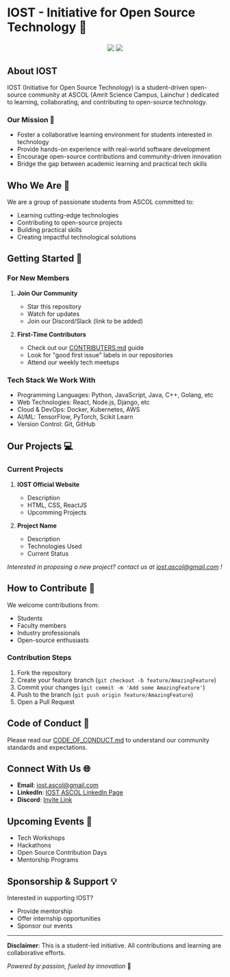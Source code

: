 # IOST - Initiative for Open Source Technology 🚀
<p align="left"><b><iost></iost></b></p>
<h3 align="center">
<img src="https://readme-typing-svg.demolab.com/?lines=$+IOST,++Initiative for Open Source, ++ Technology&font=Fira%20Code&center=true&width=500&height=60&color=f75c7e&vCenter=true&pause=10&size=20" />


<img src="https://readme-typing-svg.demolab.com/?lines=$+2025,++Happy Newyear, ++ 2025y&font=Fira%20Code&center=true&width=500&height=60&color=f75c7e&vCenter=true&pause=10&size=20" />

</h3>

## About IOST

IOST (Initiative for Open Source Technology) is a student-driven open-source community at ASCOL (Amrit Science Campus, Lainchur ) dedicated to learning, collaborating, and contributing to open-source technology.

### Our Mission 🎯

- Foster a collaborative learning environment for students interested in technology
- Provide hands-on experience with real-world software development
- Encourage open-source contributions and community-driven innovation
- Bridge the gap between academic learning and practical tech skills

## Who We Are 👥

We are a group of passionate students from ASCOL committed to:
- Learning cutting-edge technologies
- Contributing to open-source projects
- Building practical skills
- Creating impactful technological solutions

## Getting Started 🏁

### For New Members

1. **Join Our Community**
   - Star this repository
   - Watch for updates
   - Join our Discord/Slack (link to be added)

2. **First-Time Contributors**
   - Check out our [CONTRIBUTERS.md](./CONTRIBUTERS.md) guide
   - Look for "good first issue" labels in our repositories
   - Attend our weekly tech meetups

### Tech Stack We Work With

- Programming Languages: Python, JavaScript, Java, C++, Golang, etc 
- Web Technologies: React, Node.js, Django, etc
- Cloud & DevOps: Docker, Kubernetes, AWS
- AI/ML: TensorFlow, PyTorch, Scikit Learn
- Version Control: Git, GitHub

## Our Projects 💻

### Current Projects
1. **IOST Official Website**
   - Description
   - HTML, CSS, ReactJS
   - Upcomming Projects

2. **Project Name**
   - Description
   - Technologies Used
   - Current Status

*Interested in proposing a new project? contact us at iost.ascol@gmail.com !*

## How to Contribute 🤝

We welcome contributions from:
- Students
- Faculty members
- Industry professionals
- Open-source enthusiasts

### Contribution Steps
1. Fork the repository
2. Create your feature branch (`git checkout -b feature/AmazingFeature`)
3. Commit your changes (`git commit -m 'Add some AmazingFeature'`)
4. Push to the branch (`git push origin feature/AmazingFeature`)
5. Open a Pull Request

## Code of Conduct 📜

Please read our [CODE_OF_CONDUCT.md](./CODE_OF_CONDUCT.md) to understand our community standards and expectations.

## Connect With Us 🌐

- **Email**: iost.ascol@gmail.com
- **LinkedIn**: [IOST ASCOL LinkedIn Page]()
- **Discord**: [Invite Link]()

## Upcoming Events 📅

- Tech Workshops
- Hackathons
- Open Source Contribution Days
- Mentorship Programs

## Sponsorship & Support 💡

Interested in supporting IOST? 
- Provide mentorship
- Offer internship opportunities
- Sponsor our events

---

**Disclaimer**: This is a student-led initiative. All contributions and learning are collaborative efforts.

*Powered by passion, fueled by innovation* 🚀
